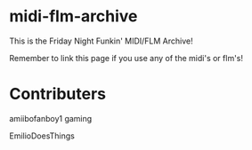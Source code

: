 # midi-flm-archive
This is the Friday Night Funkin' MIDI/FLM Archive!



Remember to link this page if you use any of the midi's or flm's!


# Contributers
amiibofanboy1 gaming

EmilioDoesThings
